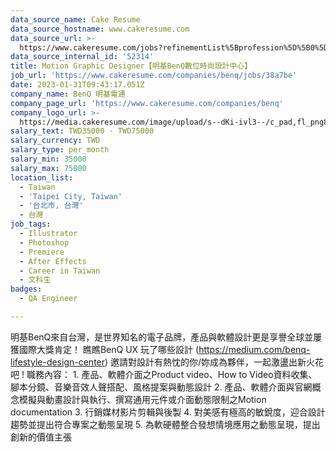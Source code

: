 ```yaml
---
data_source_name: Cake Resume
data_source_hostname: www.cakeresume.com
data_source_url: >-
  https://www.cakeresume.com/jobs?refinementList%5Bprofession%5D%5B0%5D=engineering_qa-engineer&refinementList%5Bsalary_type%5D=per_month&refinementList%5Bsalary_currency%5D=TWD&range%5Bsalary_range%5D%5Bmax%5D=600000
data_source_internal_id: '52314'
title: Motion Graphic Designer【明基BenQ數位時尚設計中心】
job_url: 'https://www.cakeresume.com/companies/benq/jobs/38a7be'
date: 2023-01-31T09:43:17.051Z
company_name: BenQ 明基電通
company_page_url: 'https://www.cakeresume.com/companies/benq'
company_logo_url: >-
  https://media.cakeresume.com/image/upload/s--dKi-ivl3--/c_pad,fl_png8,h_200,w_200/v1650788585/xrwg80tgugbac8zu9wbo.png
salary_text: TWD35000 - TWD75000
salary_currency: TWD
salary_type: per_month
salary_min: 35000
salary_max: 75000
location_list:
  - Taiwan
  - 'Taipei City, Taiwan'
  - '台北市, 台灣'
  - 台灣
job_tags:
  - Illustrator
  - Photoshop
  - Premiere
  - After Effects
  - Career in Taiwan
  - 文科生
badges:
  - QA Engineer

---
```


明基BenQ來自台灣，是世界知名的電子品牌，產品與軟體設計更是享譽全球並屢獲國際大獎肯定！ 瞧瞧BenQ UX 玩了哪些設計 (https://medium.com/benq-lifestyle-design-center) 邀請對設計有熱忱的你/妳成為夥伴，一起激盪出新火花吧 ! 職務內容： 1. 產品、軟體介面之Product video、How to Video資料收集、腳本分鏡、音樂音效人聲搭配、風格提案與動態設計 2. 產品、軟體介面與官網概念模擬與動畫設計與執行、撰寫通用元件或介面動態限制之Motion documentation 3. 行銷媒材影片剪輯與後製 4. 對美感有極高的敏銳度，迎合設計趨勢並提出符合專案之動態呈現 5. 為軟硬體整合發想情境應用之動態呈現，提出創新的價值主張